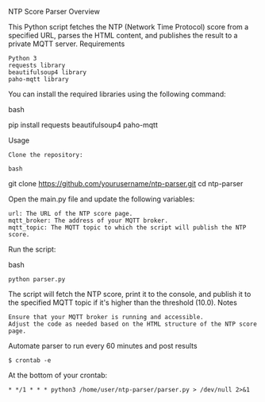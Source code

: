 NTP Score Parser
Overview

This Python script fetches the NTP (Network Time Protocol) score from a specified URL, parses the HTML content, and publishes the result to a private MQTT server.
Requirements

    Python 3
    requests library
    beautifulsoup4 library
    paho-mqtt library

You can install the required libraries using the following command:

bash

pip install requests beautifulsoup4 paho-mqtt

Usage

    Clone the repository:

    bash

git clone https://github.com/yourusername/ntp-parser.git
cd ntp-parser

Open the main.py file and update the following variables:

    url: The URL of the NTP score page.
    mqtt_broker: The address of your MQTT broker.
    mqtt_topic: The MQTT topic to which the script will publish the NTP score.

Run the script:

bash

    python parser.py

The script will fetch the NTP score, print it to the console, and publish it to the specified MQTT topic if it's higher than the threshold (10.0).
Notes

    Ensure that your MQTT broker is running and accessible.
    Adjust the code as needed based on the HTML structure of the NTP score page.

Automate parser to run every 60 minutes and post results

    $ crontab -e

At the bottom of your crontab:

    * */1 * * * python3 /home/user/ntp-parser/parser.py > /dev/null 2>&1

